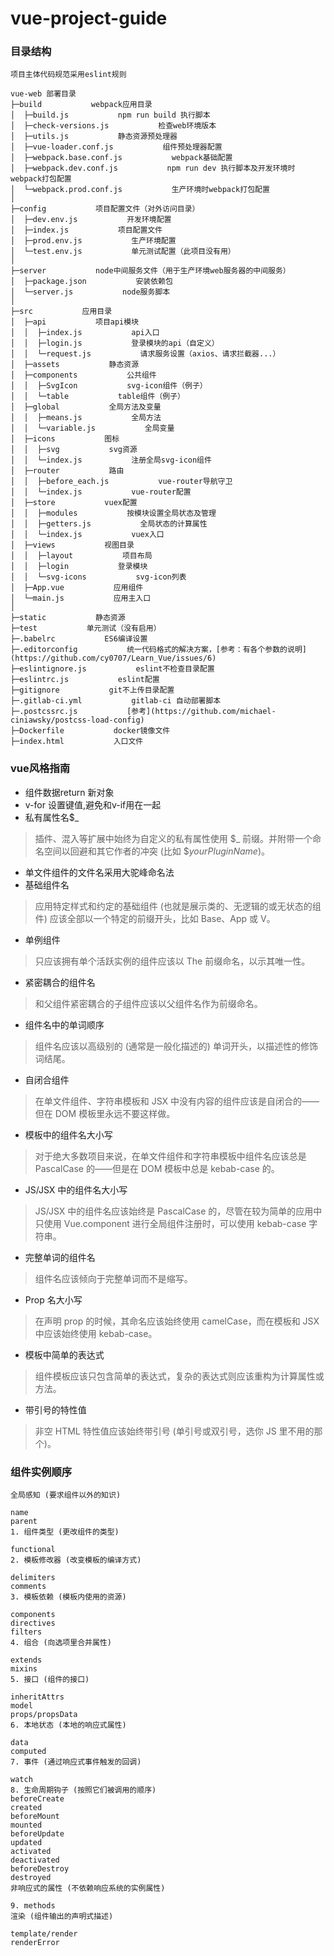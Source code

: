 # vue-project-guide
### 目录结构
`项目主体代码规范采用eslint规则`
~~~
vue-web 部署目录
├─build           webpack应用目录
│  ├─build.js           npm run build 执行脚本
│  ├─check-versions.js           检查web环境版本
│  ├─utils.js           静态资源预处理器
│  ├─vue-loader.conf.js           组件预处理器配置
│  ├─webpack.base.conf.js           webpack基础配置
│  ├─webpack.dev.conf.js           npm run dev 执行脚本及开发环境时 webpack打包配置
│  └─webpack.prod.conf.js           生产环境时webpack打包配置
│
├─config           项目配置文件（对外访问目录）
│  ├─dev.env.js           开发环境配置
│  ├─index.js           项目配置文件
│  ├─prod.env.js           生产环境配置
│  └─test.env.js           单元测试配置（此项目没有用）
│
├─server           node中间服务文件（用于生产环境web服务器的中间服务）
│  ├─package.json           安装依赖包
│  └─server.js           node服务脚本
│
├─src           应用目录
│  ├─api           项目api模块
│  │  ├─index.js           api入口
│  │  ├─login.js           登录模块的api（自定义）
│  │  └─request.js           请求服务设置（axios、请求拦截器...）
│  ├─assets           静态资源
│  ├─components           公共组件
│  │  ├─SvgIcon           svg-icon组件（例子）
│  │  └─table           table组件（例子）
│  ├─global           全局方法及变量
│  │  ├─means.js           全局方法
│  │  └─variable.js           全局变量
│  ├─icons           图标
│  │  ├─svg           svg资源
│  │  └─index.js           注册全局svg-icon组件
│  ├─router           路由
│  │  ├─before_each.js           vue-router导航守卫
│  │  └─index.js           vue-router配置
│  ├─store           vuex配置
│  │  ├─modules           按模块设置全局状态及管理
│  │  ├─getters.js           全局状态的计算属性
│  │  └─index.js           vuex入口
│  ├─views           视图目录
│  │  ├─layout           项目布局
│  │  ├─login           登录模块
│  │  └─svg-icons           svg-icon列表
│  ├─App.vue           应用组件
│  └─main.js           应用主入口
│
├─static           静态资源
├─test           单元测试（没有启用）
├─.babelrc           ES6编译设置
├─.editorconfig           统一代码格式的解决方案，[参考：有各个参数的说明](https://github.com/cy0707/Learn_Vue/issues/6)
├─eslintignore.js           eslint不检查目录配置
├─eslintrc.js           eslint配置
├─gitignore           git不上传目录配置
├─.gitlab-ci.yml           gitlab-ci 自动部署脚本
├─.postcssrc.js           [参考](https://github.com/michael-ciniawsky/postcss-load-config)
├─Dockerfile           docker镜像文件
├─index.html           入口文件
~~~
### vue风格指南
* 组件数据return 新对象
* v-for 设置键值,避免和v-if用在一起
* 私有属性名$_
> 插件、混入等扩展中始终为自定义的私有属性使用 $_ 前缀。并附带一个命名空间以回避和其它作者的冲突 (比如 $_yourPluginName_)。
* 单文件组件的文件名采用大驼峰命名法
* 基础组件名
> 应用特定样式和约定的基础组件 (也就是展示类的、无逻辑的或无状态的组件) 应该全部以一个特定的前缀开头，比如 Base、App 或 V。
* 单例组件
> 只应该拥有单个活跃实例的组件应该以 The 前缀命名，以示其唯一性。
* 紧密耦合的组件名
> 和父组件紧密耦合的子组件应该以父组件名作为前缀命名。
* 组件名中的单词顺序
> 组件名应该以高级别的 (通常是一般化描述的) 单词开头，以描述性的修饰词结尾。
* 自闭合组件
> 在单文件组件、字符串模板和 JSX 中没有内容的组件应该是自闭合的——但在 DOM 模板里永远不要这样做。
* 模板中的组件名大小写
> 对于绝大多数项目来说，在单文件组件和字符串模板中组件名应该总是 PascalCase 的——但是在 DOM 模板中总是 kebab-case 的。
* JS/JSX 中的组件名大小写
> JS/JSX 中的组件名应该始终是 PascalCase 的，尽管在较为简单的应用中只使用 Vue.component 进行全局组件注册时，可以使用 kebab-case 字符串。
* 完整单词的组件名
> 组件名应该倾向于完整单词而不是缩写。
* Prop 名大小写
> 在声明 prop 的时候，其命名应该始终使用 camelCase，而在模板和 JSX 中应该始终使用 kebab-case。
* 模板中简单的表达式
> 组件模板应该只包含简单的表达式，复杂的表达式则应该重构为计算属性或方法。
* 带引号的特性值
> 非空 HTML 特性值应该始终带引号 (单引号或双引号，选你 JS 里不用的那个)。

### 组件实例顺序
```
全局感知 (要求组件以外的知识)

name
parent
1. 组件类型 (更改组件的类型)

functional
2. 模板修改器 (改变模板的编译方式)

delimiters
comments
3. 模板依赖 (模板内使用的资源)

components
directives
filters
4. 组合 (向选项里合并属性)

extends
mixins
5. 接口 (组件的接口)

inheritAttrs
model
props/propsData
6. 本地状态 (本地的响应式属性)

data
computed
7. 事件 (通过响应式事件触发的回调)

watch
8. 生命周期钩子 (按照它们被调用的顺序)
beforeCreate
created
beforeMount
mounted
beforeUpdate
updated
activated
deactivated
beforeDestroy
destroyed
非响应式的属性 (不依赖响应系统的实例属性)

9. methods
渲染 (组件输出的声明式描述)

template/render
renderError
```



